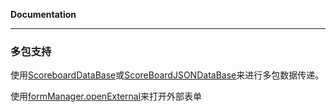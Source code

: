 **Documentation**

---

### 多包支持

使用[ScoreboardDataBase](../docs/classes/ScoreBoardDataBase.md)或[ScoreBoardJSONDataBase](../docs/classes/ScoreBoardJSONDataBase.md)来进行多包数据传递。

使用[formManager.openExternal](../docs/classes/FormManagerClass.md#openexternal)来打开外部表单
